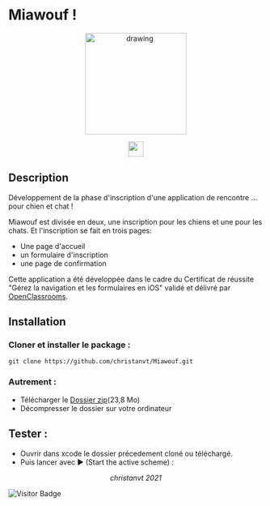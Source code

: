 # Miawouf !

<p align="center">
<img src="https://github.com/christanvt/Miawouf/blob/1630c406d6f56f723efcfd5611e07387126fa8ad/Miawouf/App%20Assets/Simulator%20Screen%20Recording%20-%20iPhone%2011%20Pro%20-%202021-11-04%20at%2017.13.58.gif" alt="drawing" style="width:200px;"/>
  </p>
<p align="center">
  <a href="https://www.apple.com/swift/"><img height="30" src="https://img.shields.io/badge/Swift-lightgrey?style=flat&logo=swift&logoColor=white&labelColor=orange&link=http://left&link=http://right"></a>
  
</p>

## Description

<p>Développement de la phase d'inscription d'une application de rencontre ... pour chien et chat !</p>
<p>Miawouf est divisée en deux, une inscription pour les chiens et une pour les chats. Et l'inscription se fait en trois pages:</p>

- Une page d'accueil
- un formulaire d'inscription
- une page de confirmation
<p>

Cette application a été développée dans le cadre du Certificat de réussite "Gérez la navigation et les formulaires en iOS" validé et délivré par [OpenClassrooms](https://openclassrooms.com/fr/courses/4504841).

</p>

## Installation

### Cloner et installer le package :

    git clone https://github.com/christanvt/Miawouf.git

### Autrement :

- Télécharger le [Dossier zip](https://github.com/christanvt/Miawouf/archive/refs/heads/main.zip)(23,8 Mo)
- Décompresser le dossier sur votre ordinateur

## Tester :

- Ouvrir dans xcode le dossier précedement cloné ou téléchargé.
- Puis lancer avec ▶︎ (Start the active scheme) :

<p align="center"><em>christanvt 2021</em></p>

![Visitor Badge](https://visitor-badge.laobi.icu/badge?page_id=christanvt.Miawouf)
